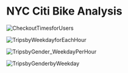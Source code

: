 # NYC Citi Bike Analysis

![CheckoutTimesforUsers](https://user-images.githubusercontent.com/90656004/150448070-0a14d9ab-26c0-44e7-89de-3b269e29f2ac.PNG)

![TripsbyWeekdayforEachHour](https://user-images.githubusercontent.com/90656004/150448340-2ba59874-0cd2-4474-936b-a7a20fb3269f.PNG)


![TripsbyGender_WeekdayPerHour](https://user-images.githubusercontent.com/90656004/150447964-b9d30631-e618-4d6a-88f9-4d0a4e1eab83.PNG)

![TripsbyGenderbyWeekday](https://user-images.githubusercontent.com/90656004/150447970-d3b31ff7-1fc0-4f80-a4aa-0b538bb1a4cd.PNG)

